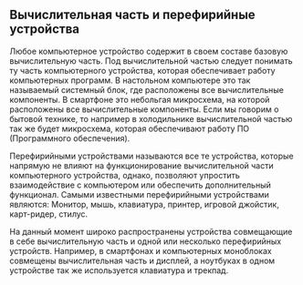 ## Вычислительная часть и перефирийные устройства

Любое компьютерное устройство содержит в своем составе базовую вычислительную часть. Под вычислительной частью следует понимать ту часть компьютерного устройства, которая обеспечивает работу компьютерных программ. В настольном компьютере это так называемый системный блок, где расположены все вычислительные компоненты. В смартфоне это небольгая микросхема, на которой расположены все вычислительные компоненты. Если мы говорим о бытовой технике, то например в холодильнике вычислительной частью так же будет микросхема, которая обеспечивают работу ПО (Программного обеспечения).

Перефирийными устройствами называются все те устройства, которые напрямую не влияют на функционирование вычислительной части компьютерного устройства, однако, позволяют упростить взаимодействие с компьютером или обеспечить дополнительный функционал. Самыми известными перефирийными устройствами являются: Монитор, мышь, клавиатура, принтер, игровой джойстик, карт-ридер, стилус.

На данный момент широко распространены устройства совмещающие в себе вычислительную часть и одной или несколько перефирийных устройств. Например, в смартфонах и компьютерных моноблоках совмещены вычислительная часть и дисплей, а ноутбуках в одном устройстве так же используется клавиатура и трекпад.
